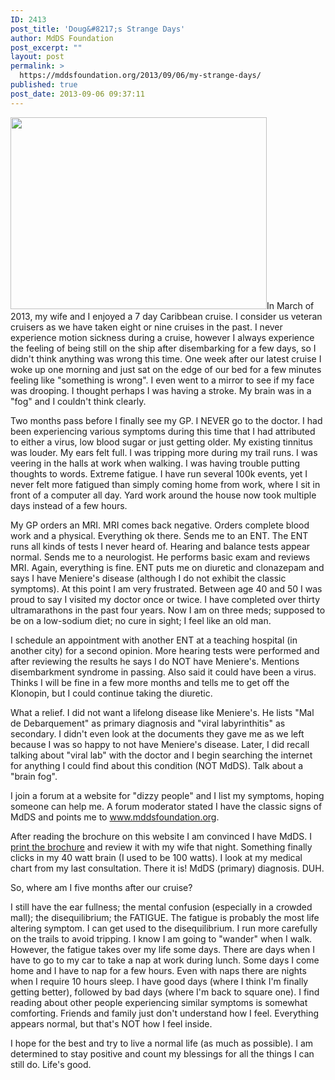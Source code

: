 ```yaml
---
ID: 2413
post_title: 'Doug&#8217;s Strange Days'
author: MdDS Foundation
post_excerpt: ""
layout: post
permalink: >
  https://mddsfoundation.org/2013/09/06/my-strange-days/
published: true
post_date: 2013-09-06 09:37:11
---
```

<img class=" alignright" src="http://mddsfoundation.files.wordpress.com/2013/09/doug-failla.jpg" alt="" width="410" height="307" />In March of 2013, my wife and I enjoyed a 7 day Caribbean cruise. I consider us veteran cruisers as we have taken eight or nine cruises in the past. I never experience motion sickness during a cruise, however I always experience the feeling of being still on the ship after disembarking for a few days, so I didn't think anything was wrong this time. One week after our latest cruise I woke up one morning and just sat on the edge of our bed for a few minutes feeling like "something is wrong". I even went to a mirror to see if my face was drooping. I thought perhaps I was having a stroke. My brain was in a "fog" and I couldn't think clearly.

Two months pass before I finally see my GP. I NEVER go to the doctor. I had been experiencing various symptoms during this time that I had attributed to either a virus, low blood sugar or just getting older. My existing tinnitus was louder. My ears felt full. I was tripping more during my trail runs. I was veering in the halls at work when walking. I was having trouble putting thoughts to words. Extreme fatigue. I have run several 100k events, yet I never felt more fatigued than simply coming home from work, where I sit in front of a computer all day. Yard work around the house now took multiple days instead of a few hours.

My GP orders an MRI. MRI comes back negative. Orders complete blood work and a physical. Everything ok there. Sends me to an ENT. The ENT runs all kinds of tests I never heard of. Hearing and balance tests appear normal. Sends me to a neurologist. He performs basic exam and reviews MRI. Again, everything is fine. ENT puts me on diuretic and clonazepam and says I have Meniere's disease (although I do not exhibit the classic symptoms). At this point I am very frustrated. Between age 40 and 50 I was proud to say I visited my doctor once or twice. I have completed over thirty ultramarathons in the past four years. Now I am on three meds; supposed to be on a low-sodium diet; no cure in sight; I feel like an old man.

I schedule an appointment with another ENT at a teaching hospital (in another city) for a second opinion. More hearing tests were performed and after reviewing the results he says I do NOT have Meniere's. Mentions disembarkment syndrome in passing. Also said it could have been a virus. Thinks I will be fine in a few more months and tells me to get off the Klonopin, but I could continue taking the diuretic.

What a relief. I did not want a lifelong disease like Meniere's. He lists "Mal de Debarquement" as primary diagnosis and "viral labyrinthitis" as secondary. I didn't even look at the documents they gave me as we left because I was so happy to not have Meniere's disease. Later, I did recall talking about "viral lab" with the doctor and I begin searching the internet for anything I could find about this condition (NOT MdDS). Talk about a "brain fog".

I join a forum at a website for "dizzy people" and I list my symptoms, hoping someone can help me. A forum moderator stated I have the classic signs of MdDS and points me to www.mddsfoundation.org.

After reading the brochure on this website I am convinced I have MdDS. I <a href="https://mddsfoundation.org/wp-content/uploads/2017/07/MdDS-Brochure-rev2014.pdf" target="_blank">print the brochure</a> and review it with my wife that night. Something finally clicks in my 40 watt brain (I used to be 100 watts). I look at my medical chart from my last consultation. There it is! MdDS (primary) diagnosis. DUH.

So, where am I five months after our cruise?

I still have the ear fullness; the mental confusion (especially in a crowded mall); the disequilibrium; the FATIGUE. The fatigue is probably the most life altering symptom. I can get used to the disequilibrium. I run more carefully on the trails to avoid tripping. I know I am going to "wander" when I walk. However, the fatigue takes over my life some days. There are days when I have to go to my car to take a nap at work during lunch. Some days I come home and I have to nap for a few hours. Even with naps there are nights when I require 10 hours sleep. I have good days (where I think I'm finally getting better), followed by bad days (where I'm back to square one). I find reading about other people experiencing similar symptoms is somewhat comforting. Friends and family just don't understand how I feel. Everything appears normal, but that's NOT how I feel inside.

I hope for the best and try to live a normal life (as much as possible). I am determined to stay positive and count my blessings for all the things I can still do. Life's good.